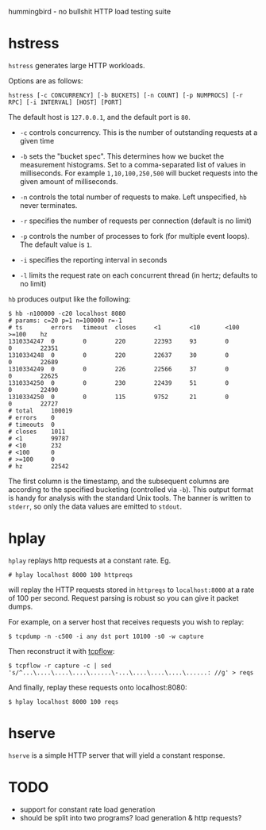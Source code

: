 hummingbird - no bullshit HTTP load testing suite

# hstress

`hstress` generates large HTTP workloads.

Options are as follows:

    hstress [-c CONCURRENCY] [-b BUCKETS] [-n COUNT] [-p NUMPROCS] [-r RPC] [-i INTERVAL] [HOST] [PORT]

The default host is `127.0.0.1`, and the default port is `80`.

* `-c` controls concurrency. This is the number of outstanding
  requests at a given time
  
* `-b` sets the "bucket spec".  This determines how we bucket the
  measurement histograms. Set to a comma-separated list of values in
  milliseconds. For example `1,10,100,250,500` will bucket requests
  into the given amount of milliseconds.
  
* `-n` controls the total number of requests to make. Left
  unspecified, `hb` never terminates.
  
* `-r` specifies the number of requests per connection (default is no limit)

* `-p` controls the number of processes to fork (for multiple event
  loops). The default value is `1`.
  
* `-i` specifies the reporting interval in seconds

* `-l` limits the request rate on each concurrent thread (in hertz; defaults to no limit)

`hb` produces output like the following:

	$ hb -n100000 -c20 localhost 8080
	# params: c=20 p=1 n=100000 r=-1
	# ts        errors   timeout  closes     <1        <10       <100     >=100    hz
	1310334247  0        0        220        22393     93        0        0        22351
	1310334248  0        0        220        22637     30        0        0        22689
	1310334249  0        0        226        22566     37        0        0        22625
	1310334250  0        0        230        22439     51        0        0        22490
	1310334250  0        0        115        9752      21        0        0        22727
	# total		100019
	# errors	0
	# timeouts	0
	# closes	1011
	# <1		99787
	# <10		232
	# <100		0
	# >=100		0
	# hz		22542

The first column is the timestamp, and the subsequent columns are
according to the specified bucketing (controlled via `-b`). This
output format is handy for analysis with the standard Unix tools. The
banner is written to `stderr`, so only the data values are emitted to
`stdout`.

# hplay

`hplay` replays http requests at a constant rate. Eg.

	# hplay localhost 8000 100 httpreqs
	
will replay the HTTP requests stored in `httpreqs` to `localhost:8000` at a rate of 100 per second. Request parsing is robust so you can give it packet dumps.

For example, on a server host that receives requests you wish to replay:

	$ tcpdump -n -c500 -i any dst port 10100 -s0 -w capture
	
Then reconstruct it with [tcpflow](http://www.circlemud.org/~jelson/software/tcpflow/):

	$ tcpflow -r capture -c | sed 's/^...\....\....\....\......\-...\....\....\....\......: //g' > reqs
	
And finally, replay these requests onto localhost:8080:

	$ hplay localhost 8000 100 reqs

# hserve

`hserve` is a simple HTTP server that will yield a constant response.

# TODO

* support for constant rate load generation
* should be split into two programs? load generation & http requests?
